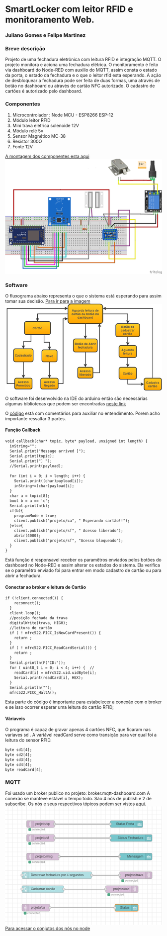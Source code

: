 # SmartLocker com leitor RFID e monitoramento Web.
### Juliano Gomes e Felipe Martinez

### Breve descrição
Projeto de uma fechadura eletrônica com leitura RFID e integração MQTT.
O projeto monitora e aciona uma fechadura elétrica. O monitoramento é feito via dashboard do Node-RED com auxilio do MQTT, assim consta o estado da porta, o estado da fechadura e o que o leitor rfid esta esperando. A ação de desbloquear a fechadura pode ser feita de duas formas, uma através de botão no dashboard ou através de cartão NFC autorizado.
O cadastro de cartões é autorizado pelo dashboard.


### Componentes
1.  Microcontrolador : Node MCU - ESP8266 ESP-12 
2.  Módulo leitor RFID
3.  Mini trava elétrica solenoide 12V
4.  Módulo relé 5v
5.  Sensor Magnético MC-38
6.  Resistor 300Ω
7.  Fonte 12V

[A montagem dos componentes esta aqui](images/montagem.png)
<img src="images/montagem.png" alt="Montagem"/>

### Software 
O fluxograma abaixo representa o que o sistema está esperando para assim tomar sua decisão.
[Para ir para a imagem](images/diagrama_fluxo.png)  
<img src="images/diagrama_fluxo.png" alt="Fluxograma"/>

O software foi desenvolvido na IDE do arduino então são necessárias algumas bibliotecas que podem ser encontradas [neste link](https://github.com/esp8266/Arduino/) 


O [código](smartlocker.ino) está com comentários para auxiliar no entendimento. Porem acho importante ressaltar 3 partes.

#### Função Callback
```
void callback(char* topic, byte* payload, unsigned int length) {
  inString="";
  Serial.print("Message arrived [");
  Serial.print(topic);
  Serial.print("] ");
  //Serial.print(payload);
  
  for (int i = 0; i < length; i++) {
    Serial.print((char)payload[i]);
    inString+=(char)payload[i];
  }
  char a = topic[8];
  bool b = a == 'c';
  Serial.println(b);
  if(b){
    programMode = true;
    client.publish("projeto/ca", " Esperando cartão!!");
  }else{
    client.publish("projeto/sf", " Acesso liberado");
    abrir(4000);
    client.publish("projeto/sf", "Acesso bloqueado");
  }
}

``` 
Está função é responsavel receber os paramêtros enviados pelos botões do dashboard no Node-RED e assim alterar os estados do sistema. Ela verifica se o paramêtro enviado foi para entrar em modo cadastro de cartão ou para abrir a fechadura.

#### Conectar ao broker e leitura de Cartão
```
if (!client.connected()) {
    reconnect();
  }
  client.loop();
  //posição fechada da trava
  digitalWrite(trava, HIGH);
  //leitura de cartão
  if ( ! mfrc522.PICC_IsNewCardPresent()) { 
    return ;
  }
  if ( ! mfrc522.PICC_ReadCardSerial()) {   
    return ;
  }
  Serial.println(F("ID:"));
  for ( uint8_t i = 0; i < 4; i++) {  //
    readCard[i] = mfrc522.uid.uidByte[i];
    Serial.print(readCard[i], HEX);
  }
  Serial.println("");
  mfrc522.PICC_HaltA();
  ```
  Esta parte do código é importante para estabelecer a conexão com o broker e se isso ocorrer esperar uma leitura do cartão RFID;
  
 #### Váriaveis
  O programa é capaz de gravar apenas 4 cartões NFC, que ficaram nas variaves sd . A variável readCard serve como transição para ver qual foi a leitura do sensor RFID.
  ```
  byte sd1[4];
  byte sd2[4];
  byte sd3[4];
  byte sd4[4]; 
  byte readCard[4];  
  ```
  
 ### MQTT
 Foi usado um broker publico no projeto: broker.mqtt-dashboard.com A conexão se manteve estável o tempo todo. São 4 nós de publish e 2 de subscribe. 
 Os nós e seus respectivos tópicos podem ser vistos [aqui](images/NodeRed.png). 
 <img src="images/NodeRed.png" alt="Node"/>
 [Para acessar o conjutos dos nós no node](nodeSmartLocker.json) 
